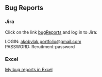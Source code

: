 ## Bug Reports

### Jira

Click on the link [bugReports](https://aleksandrakobylak1.atlassian.net/issues/?jql=created%20%3E%3D%20-30d%20AND%20project%20%3D%20BCR%20AND%20type%20%3D%20%22Defect%20Report%22%20ORDER%20BY%20created%20DESC) and log in to Jira: <br>

LOGIN:    akobylak.portfolio@gmail.com<br>
PASSWORD: Reruitment-password<br>


### Excel
[My bug reports in Excel](https://docs.google.com/spreadsheets/d/1gFtsDKCZk9K-gXuvr_kkTXjG8c85QmSA/edit?usp=sharing&ouid=112262726292188791330&rtpof=true&sd=true)


